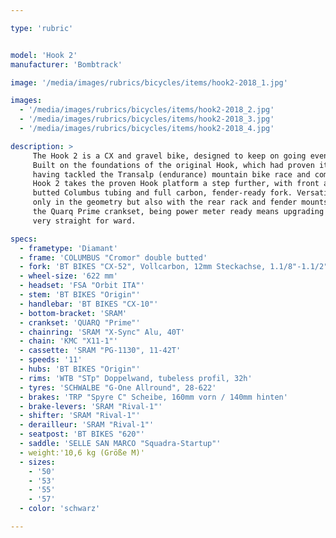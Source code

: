 ```yaml
---

type: 'rubric'


model: 'Hook 2'
manufacturer: 'Bombtrack'

image: '/media/images/rubrics/bicycles/items/hook2-2018_1.jpg'

images:
  - '/media/images/rubrics/bicycles/items/hook2-2018_2.jpg'
  - '/media/images/rubrics/bicycles/items/hook2-2018_3.jpg'
  - '/media/images/rubrics/bicycles/items/hook2-2018_4.jpg'

description: >
     The Hook 2 is a CX and gravel bike, designed to keep on going even when the going gets tough. 
     Built on the foundations of the original Hook, which had proven itself to be beyond capable 
     having tackled the Transalp (endurance) mountain bike race and coming out totally unfazed. The 
     Hook 2 takes the proven Hook platform a step further, with front and rear thru-axles, double 
     butted Columbus tubing and full carbon, fender-ready fork. Versatility has been retained not 
     only in the geometry but also with the rear rack and fender mounts. The Hook 2 also features 
     the Quarq Prime crankset, being power meter ready means upgrading to these useful devices is 
     very straight for ward.

specs:
  - frametype: 'Diamant'
  - frame: 'COLUMBUS "Cromor" double butted'
  - fork: 'BT BIKES "CX-52", Vollcarbon, 12mm Steckachse, 1.1/8"-1.1/2", tapered'
  - wheel-size: '622 mm'
  - headset: 'FSA "Orbit ITA"'
  - stem: 'BT BIKES "Origin"'
  - handlebar: 'BT BIKES "CX-10"'
  - bottom-bracket: 'SRAM'
  - crankset: 'QUARQ "Prime"'
  - chainring: 'SRAM "X-Sync" Alu, 40T'
  - chain: 'KMC "X11-1"'
  - cassette: 'SRAM "PG-1130", 11-42T'
  - speeds: '11'
  - hubs: 'BT BIKES "Origin"'
  - rims: 'WTB "STp" Doppelwand, tubeless profil, 32h'
  - tyres: 'SCHWALBE "G-One Allround", 28-622'
  - brakes: 'TRP "Spyre C" Scheibe, 160mm vorn / 140mm hinten'
  - brake-levers: 'SRAM "Rival-1"'
  - shifter: 'SRAM "Rival-1"'
  - derailleur: 'SRAM "Rival-1"'
  - seatpost: 'BT BIKES "620"'
  - saddle: 'SELLE SAN MARCO "Squadra-Startup"'
  - weight:'10,6 kg (Größe M)'
  - sizes:
    - '50'
    - '53'
    - '55'
    - '57'
  - color: 'schwarz'

---
```

